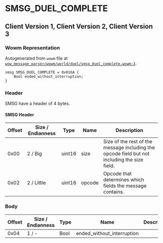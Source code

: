 # SMSG_DUEL_COMPLETE

## Client Version 1, Client Version 2, Client Version 3

### Wowm Representation

Autogenerated from `wowm` file at [`wow_message_parser/wowm/world/duel/smsg_duel_complete.wowm:3`](https://github.com/gtker/wow_messages/tree/main/wow_message_parser/wowm/world/duel/smsg_duel_complete.wowm#L3).
```rust,ignore
smsg SMSG_DUEL_COMPLETE = 0x016A {
    Bool ended_without_interruption;
}
```
### Header

SMSG have a header of 4 bytes.

#### SMSG Header

| Offset | Size / Endianness | Type   | Name   | Description |
| ------ | ----------------- | ------ | ------ | ----------- |
| 0x00   | 2 / Big           | uint16 | size   | Size of the rest of the message including the opcode field but not including the size field.|
| 0x02   | 2 / Little        | uint16 | opcode | Opcode that determines which fields the message contains.|

### Body

| Offset | Size / Endianness | Type | Name | Description | Comment |
| ------ | ----------------- | ---- | ---- | ----------- | ------- |
| 0x04 | 1 / - | Bool | ended_without_interruption |  |  |

